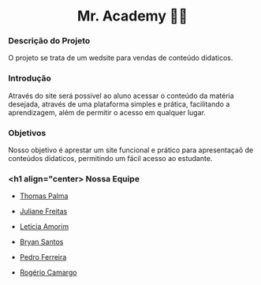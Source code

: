 <h1 align="center">Mr. Academy 📖🦉</h1>

### Descrição do Projeto
O projeto se trata de um wedsite para vendas de conteúdo didaticos.

### Introdução
Através do site será possivel ao aluno acessar o conteúdo da matéria desejada, através de uma plataforma simples e prática, facilitando a aprendizagem, além de permitir o acesso em qualquer lugar. 

### Objetivos
Nosso objetivo é aprestar um site funcional e prático para apresentaçaõ de conteúdos didaticos, permitindo um fácil acesso ao estudante.

### <h1 align="center> Nossa Equipe </h1>
 - [Thomas Palma](https://www.linkedin.com/in/thomas-palma-0764b81b3/)

 - [Juliane Freitas](https://www.linkedin.com/in/juliane-freitas-9b6287163)

 - [Leticia Amorim](https://www.linkedin.com/in/leticia-amorim-4761b1185/)

 - [Bryan Santos](https://www.linkedin.com/in/bryan-santos-77b53317b)

 - [Pedro Ferreira](https://www.linkedin.com/in/pedro-ferreira-6a8417190/)

 - [Rogério Camargo](https://www.linkedin.com/in/rogério-camargo-3a01191a5)
